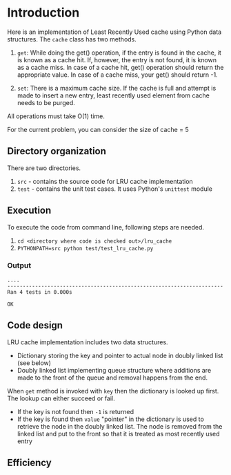 # Introduction

Here is an implementation of Least Recently Used cache using Python data structures. The `cache` class has two methods.

1. `get`: While doing the get() operation, if the entry is found in the cache, it is known as a cache hit. If, however, the entry is not found, it is known as a cache miss. In case of a cache hit, get() operation should return the appropriate value. In case of a cache miss, your get() should return -1.

2. `set`: There is a maximum cache size. If the cache is full and attempt is made to insert a new entry, least recently used element from cache needs to be purged.

All operations must take O(1) time.

For the current problem, you can consider the size of cache = 5
## Directory organization

There are two directories. 
1. `src` - contains the source code for LRU cache implementation
2. `test` - contains the unit test cases. It uses Python's `unittest` module

## Execution

To execute the code from command line, following steps are needed.

1. `cd <directory where code is checked out>/lru_cache`
2. `PYTHONPATH=src python test/test_lru_cache.py`

### Output
```
....
----------------------------------------------------------------------
Ran 4 tests in 0.000s

OK
```

## Code design

LRU cache implementation includes two data structures.

- Dictionary storing the key and pointer to actual node in doubly linked list (see below)
- Doubly linked list implementing queue structure where additions are made to the front of the queue and removal happens from 
the end.

When `get` method is invoked with `key` then the dictionary is looked up first. The lookup can either succeed or fail. 

- If the key is not found then `-1` is returned
- If the key is found then `value` "pointer" in the dictionary is used to retrieve the node in the doubly linked list. The node is removed from the linked list and put to the front so that it is treated as most recently used entry


## Efficiency

